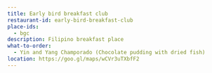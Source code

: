 ```yaml
---
title: Early bird breakfast club 
restaurant-id: early-bird-breakfast-club 
place-ids:
  - bgc 
description: Filipino breakfast place
what-to-order:
  - Yin and Yang Champorado (Chocolate pudding with dried fish) 
location: https://goo.gl/maps/wCVr3uTXbfF2
---
```

